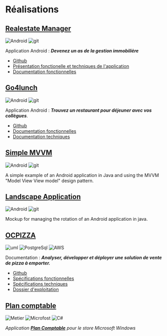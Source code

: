 # Réalisations

## [Realestate Manager](https://github.com/gtdevgit/P9)

![Android](https://img.shields.io/badge/Android-Studio-blue) ![git](https://img.shields.io/github/languages/code-size/gtdevgit/P9)

Application Android : ***Devenez un as de la gestion immobilière***

- [Github](https://github.com/gtdevgit/P9)
- [Présentation fonctionelle et techniques de l'application](https://github.com/gtdevgit/P9/blob/main/Documentation/Pr%C3%A9sentation%20-%20Real%20Estate%20Manager.pdf)
- [Documentation fonctionnelles](https://github.com/gtdevgit/P9/blob/main/Documentation/P9_Documentation%20fonctionnelle%20Real%20Estate%20Manager.pdf)

## [Go4lunch](https://github.com/gtdevgit/P7)

![Android](https://img.shields.io/badge/Android-Studio-blue) ![git](https://img.shields.io/github/languages/code-size/gtdevgit/P7)

Application Android : ***Trouvez un restaurant pour déjeuner avec vos collègues***.

- [Github](https://github.com/gtdevgit/P7)
- [Documentation fonctionnelles](https://github.com/gtdevgit/P7/blob/main/Documentation/P7_Documentation%20fonctionnelle.pdf)
- [Documentation techniques](https://github.com/gtdevgit/P7/blob/main/Documentation/P7_Documentation%20technique.pdf)

## [Simple MVVM](https://github.com/gtdevgit/SimpleMVVM)

![Android](https://img.shields.io/badge/Android-Studio-blue) ![git](https://img.shields.io/github/languages/code-size/gtdevgit/SimpleMVVM)

A simple example of an Android application in Java and using the MVVM "Model View View model" design pattern.

## [Landscape Application](https://github.com/gtdevgit/landscape_application)

![Android](https://img.shields.io/badge/Android-Studio-blue) ![git](https://img.shields.io/github/languages/code-size/gtdevgit/landscape_application)

Mockup for managing the rotation of an Android application in java.

## [OCPIZZA](https://github.com/gtdevgit/P10)

![uml](https://img.shields.io/badge/Docs-UML-%23971F42) ![PostgreSql](https://img.shields.io/badge/BDD-PostgreSQL-%23336791) ![AWS](https://img.shields.io/badge/Infra-AWS-%23F57A19)

Documentation : ***Analyser, développer et déployer une solution de vente de pizza à emporter.***

- [Github](https://github.com/gtdevgit/P7)
- [Spécifications fonctionnelles](https://github.com/gtdevgit/P10/blob/main/Documentation/PDOC_Pizza_01_1_dossier_de_conception_fonctionnelle.pdf)
- [Spécifications techniques](https://github.com/gtdevgit/P10/blob/main/Documentation/PDOC_Pizza_02_1_dossier_de_conception_technique.pdf)
- [Dossier d'exploitation](https://github.com/gtdevgit/P10/blob/main/Documentation/PDOC_Pizza_03_1_dossier%20d_exploitation.pdf)

## [Plan comptable](https://github.com/gtdevgit/w8_plan_comptable)

![Metier](https://img.shields.io/badge/Metier-Comptablilite-%2305A6F0) ![Microfost](https://img.shields.io/badge/Store-Microsoft-%2381BA06) ![C#](https://img.shields.io/badge/langage-C%23-blueviolet)

*Application **[Plan Comptable](https://www.microsoft.com/store/productId/9WZDNCRDFQXV)** pour le store Microsoft Windows*
